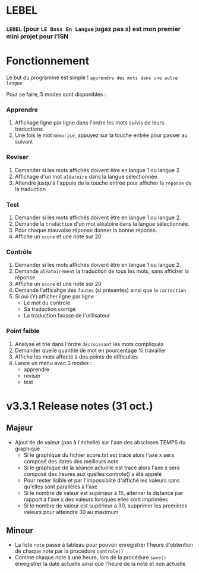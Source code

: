 # LEBEL
### ``LEBEL`` (pour ``LE Boss En Langue`` jugez pas x) est mon premier mini projet pour l'ISN 

# Fonctionnement
Le but du programme est simple ! ``apprendre des mots dans une autre langue``

Pour se faire, 5 modes sont disponibles : 
### Apprendre
  1. Affichage ligne par ligne dans l'ordre les mots suivis de leurs traductions.
  2. Une fois le mot ``mémorisé``, appuyez sur la touche entrée pour passer au suivant
### Reviser
  1. Demander si les mots affichés doivent être en langue 1 ou langue 2.
  2. Affichage d'un mot ``aléatoire`` dans la langue sélectionnée. 
  3. Attendre jusqu'à l'appuie de la touche entrée pour afficher la ``réponse`` de la traduction 
### Test
  1. Demander si les mots affichés doivent être en langue 1 ou langue 2.
  2. Demande la ``traduction`` d'un mot aléatoire dans la langue sélectionnée.
  3. Pour chaque mauvaise réponse donner la bonne réponse.
  4. Affiche un ``score`` et une note sur 20
### Contrôle
  1. Demander si les mots affichés doivent être en langue 1 ou langue 2. 
  2. Demande ``aléatoirement`` la traduction de tous les mots, sans afficher la réponse
  3. Affiche un ``score`` et une note sur 20
  4. Demande l'afficahge des ``fautes`` (si présentes) ainsi que la ``correction``
  5. Si oui (Y) afficher ligne par ligne
     - Le mot du controle
     - Sa traduction corrigé
     - La traduction fausse de l'utilisateur
### Point faible
  1. Analyse et trie dans l'ordre ``décroissant`` les mots compliqués
  2. Demander quelle quantité de mot en pourcentage % travailler
  3. Affiche les mots affecté à des points de difficultés
  4. Lance un menu avec 3 modes : 
     - apprendre
     - reviser
     - test 
    
# v3.3.1 Release notes (31 oct.)
## Majeur
  - Ajout de de valeur (pas à l'échelle) sur l'axe des abscisses TEMPS du graphique
     - Si le graphique du fichier score.txt est tracé alors l'axe x sera composé des dates des meilleurs note
     - Si le graphique de la séance actuelle est tracé alors l'axe x sera composé des heures aux quelles controle() a été appelé
     - Pour rester lisible et par l'impossiblité d'affiché les valeurs sans qu'elles sont parallèles à l'axe 
     - Si le nombre de valeur est supérieur à 15, alterner la distance par rapport à l'axe x des valeurs lorsques elles sont imprimées
     - Si le nombre de valeur est supérieur à 30, supprimer les premières valeurs pour atteindre 30 au maximum
## Mineur
  - La liste ``note`` passe à tableau pour pouvoir enregistrer l'heure d'obtention de chaque note par la procédure ``controle()``
  - Comme chaque note à une heure, lors de la procédure ``save()`` enregistrer la date actuelle ainsi que l'heure de la note et non actuelle

